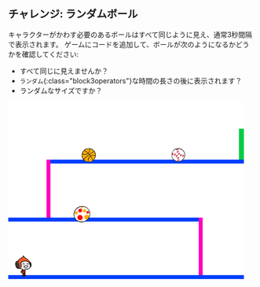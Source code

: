 ## チャレンジ: ランダムボール

キャラクターがかわす必要のあるボールはすべて同じように見え、通常3秒間隔で表示されます。 ゲームにコードを追加して、ボールが次のようになるかどうかを確認してください:

+ すべて同じに見えませんか？
+ `ランダム`{:class="block3operators"}な時間の長さの後に表示されます？
+ ランダムなサイズですか？

![スクリーンショット](images/dodge-ball-random.png)